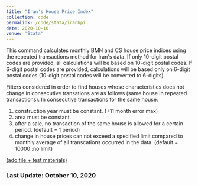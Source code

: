 ```yaml
---
title: "Iran's House Price Index"
collection: code
permalink: /code/stata/iranhpi
date: 2020-10-10
venue: 'Stata'
---
```


This command calculates monthly BMN and CS house price indices
using the repeated transactions method for Iran's data.
If only 10-digit postal codes are provided, all calculations
will be based on 10-digit postal codes. If 6-digit postal codes 
are provided, calculations will be based only on 6-digit postal 
codes (10-digit postal codes will be converted to 6-digits).

Filters considered in order to find houses whose characteristics 
does not change in consecutive transations are as follows (same 
house in repeated transactions). In consecutive transactions
for the same house:
1. construction year must be constant. (+11 month error max)
2. area must be constant.
3. after a sale, no transaction of the same house is allowed for 
a certain period. (default = 1 period)
4. change in house prices can not exceed a specified limit 
compared to monthly average of all transcations occurred in 
the data. (default = 10000 :no limit)

[(ado file + test materials)](https://www.dropbox.com/sh/1ew8a1sr6j88kl4/AAClAPgk-GfUive-Nv6Ww9Uia?dl=0)

### Last Update: October 10, 2020
